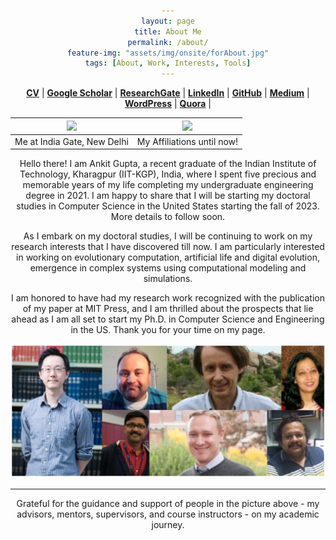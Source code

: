 ```yaml
---
layout: page
title: About Me
permalink: /about/
feature-img: "assets/img/onsite/forAbout.jpg"
tags: [About, Work, Interests, Tools]
---
```


<head> 
        <style> 
            body { 
                text-align:center; 
            }
        </style> 

</head> 


<a href="https://drive.google.com/file/d/1qWQPeSe87NtBtQFIzuV-qryfchyZ_BA6/view?usp=sharing" target="_blank"><b>CV</b></a> | <a href="https://scholar.google.com/citations?user=FTCbGjoAAAAJ&hl=en" target="_blank"><b>Google Scholar</b></a> | <a href="https://www.researchgate.net/profile/Ankit_Gupta93" target="_blank"><b>ResearchGate</b></a> | <a href="https://www.linkedin.com/in/ankiitgupta7/" target="_blank"><b>LinkedIn</b></a> | <a href="https://github.com/ankiitgupta7" target="_blank"><b>GitHub</b></a> | <a href="https://medium.com/@ankiitgupta7" target="_blank"><b>Medium</b></a> | <a href="https://ankiitgupta7.wordpress.com/" target="_blank"><b>WordPress</b></a> | <a href="https://www.quora.com/profile/Ankit-Gupta-1695" target="_blank"><b>Quora</b></a> |

![](https://avatars3.githubusercontent.com/u/25341569?s=460&u=295da8eee2df232778c0b6c18fef0828a2137e01&v=4)  |  ![](https://github.com/ankiitgupta7/ankiitgupta7.github.io/blob/master/assets/img/onsite/affiliations2023.png?raw=true)
:-------------------------:|:-------------------------:
Me at India Gate, New Delhi             |   My Affiliations until now!



Hello there! I am Ankit Gupta, a recent graduate of the Indian Institute of Technology, Kharagpur (IIT-KGP), India, where I spent five precious and memorable years of my life completing my undergraduate engineering degree in 2021. I am happy to share that I will be starting my doctoral studies in Computer Science in the United States starting the fall of 2023. More details to follow soon.

As I embark on my doctoral studies, I will be continuing to work on my research interests that I have discovered till now. I am particularly interested in working on evolutionary computation, artificial life and digital evolution, emergence in complex systems using computational modeling and simulations.

I am honored to have had my research work recognized with the publication of my paper at MIT Press, and I am thrilled about the prospects that lie ahead as I am all set to start my Ph.D. in Computer Science and Engineering in the US. Thank you for your time on my page.

![](https://raw.githubusercontent.com/ankiitgupta7/ankiitgupta7.github.io/6ab7d7873912e3f7279bb08cef031655bfd24cef/assets/img/onsite/mentors.png)

-------------------------
Grateful for the guidance and support of people in the picture above - my advisors, mentors, supervisors, and course instructors - on my academic journey.